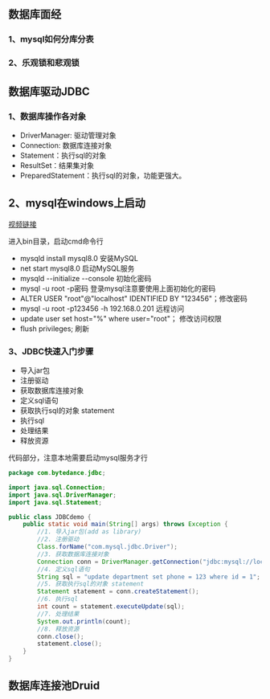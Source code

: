 ## 数据库面经

### 1、mysql如何分库分表 











### 2、乐观锁和悲观锁 













## 数据库驱动JDBC

### 1、数据库操作各对象

- DriverManager: 驱动管理对象
- Connection: 数据库连接对象
- Statement：执行sql的对象
- ResultSet：结果集对象
- PreparedStatement：执行sql的对象，功能更强大。

## 2、mysql在windows上启动

[视频链接](https://www.bilibili.com/video/BV1RJ41137BL?p=2)

进入bin目录，启动cmd命令行

- mysqld install mysql8.0  安装MySQL
- net start mysql8.0 启动MySQL服务
- mysqld --initialize --console 初始化密码
- mysql -u root -p密码 登录mysql注意要使用上面初始化的密码
- ALTER USER "root"@"localhost" IDENTIFIED BY "123456"；修改密码
- mysql -u root -p123456 -h 192.168.0.201 远程访问
- update user set host="%" where user="root"； 修改访问权限
-   flush privileges; 刷新

### 3、JDBC快速入门步骤

- 导入jar包
- 注册驱动
- 获取数据库连接对象
- 定义sql语句
- 获取执行sql的对象 statement
- 执行sql
- 处理结果
- 释放资源

代码部分，注意本地需要启动mysql服务才行

```java
package com.bytedance.jdbc;

import java.sql.Connection;
import java.sql.DriverManager;
import java.sql.Statement;

public class JDBCdemo {
    public static void main(String[] args) throws Exception {
        //1. 导入jar包(add as library)
        //2. 注册驱动
        Class.forName("com.mysql.jdbc.Driver");
        //3. 获取数据库连接对象
        Connection conn = DriverManager.getConnection("jdbc:mysql://localhost:3306/yaojun?serverTimezone=UTC", "root","123456");
        //4. 定义sql语句
        String sql = "update department set phone = 123 where id = 1";
        //5. 获取执行sql的对象 statement
        Statement statement = conn.createStatement();
        //6. 执行sql
        int count = statement.executeUpdate(sql);
        //7. 处理结果
        System.out.println(count);
        //8. 释放资源
        conn.close();
        statement.close();
    }
}
```



## 数据库连接池Druid

